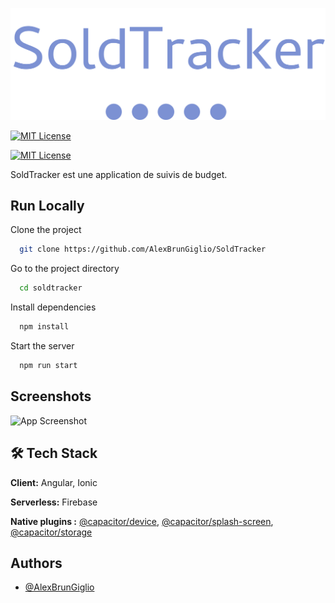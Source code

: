 
![Logo](https://raw.githubusercontent.com/AlexBrunGiglio/SoldTracker/a86d0af591fa81ba3d3de63dff5e3360f2c52fed/src/assets/icon/logo.svg)

[![MIT License](https://img.shields.io/badge/version-v.1.0.1-blue)]()

[![MIT License](https://img.shields.io/badge/Ionic-6.18.0-%231b6dff)](https://ionicframework.com/docs/)

SoldTracker est une application de suivis de budget.



## Run Locally

Clone the project

```bash
  git clone https://github.com/AlexBrunGiglio/SoldTracker
```

Go to the project directory

```bash
  cd soldtracker
```

Install dependencies

```bash
  npm install
```

Start the server

```bash
  npm run start
```


## Screenshots

![App Screenshot](https://via.placeholder.com/468x300?text=App+Screenshot+Here)



## 🛠 Tech Stack

**Client:** Angular, Ionic

**Serverless:** Firebase

**Native plugins :** [@capacitor/device](https://capacitorjs.com/docs/apis/device), [@capacitor/splash-screen](https://capacitorjs.com/docs/apis/splash-screen),  [@capacitor/storage](https://capacitorjs.com/docs/apis/storage)


## Authors

- [@AlexBrunGiglio](https://github.com/AlexBrunGiglio)

